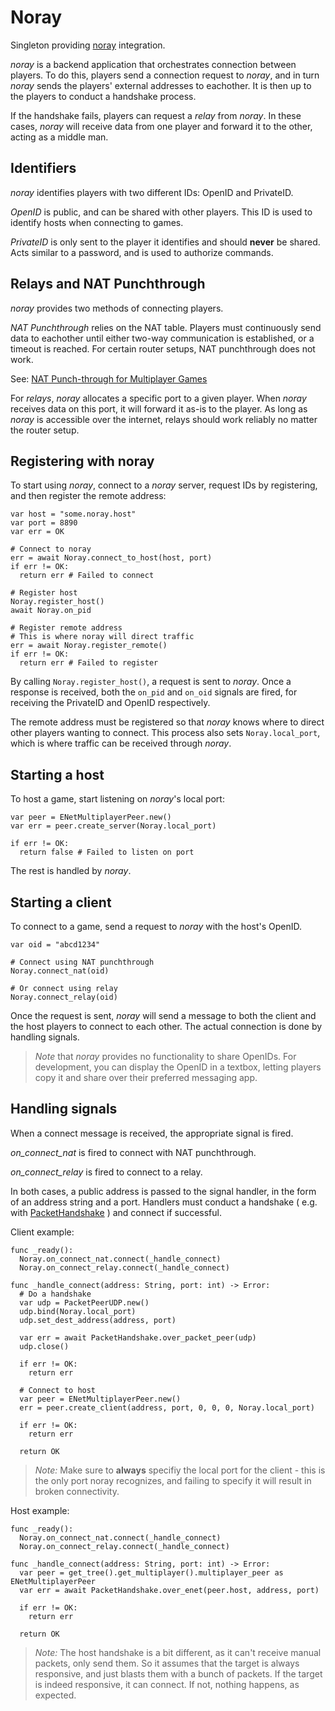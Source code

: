 # Noray

Singleton providing [noray] integration.

*noray* is a backend application that orchestrates connection between players.
To do this, players send a connection request to *noray*, and in turn *noray*
sends the players' external addresses to eachother. It is then up to the
players to conduct a handshake process.

If the handshake fails, players can request a *relay* from *noray*. In these
cases, *noray* will receive data from one player and forward it to the other,
acting as a middle man.

## Identifiers

*noray* identifies players with two different IDs: OpenID and PrivateID.

*OpenID* is public, and can be shared with other players. This ID is used to
identify hosts when connecting to games.

*PrivateID* is only sent to the player it identifies and should **never** be
shared. Acts similar to a password, and is used to authorize commands.

## Relays and NAT Punchthrough

*noray* provides two methods of connecting players.

*NAT Punchthrough* relies on the NAT table. Players must continuously send data
to eachother until either two-way communication is established, or a timeout is
reached. For certain router setups, NAT punchthrough does not work.

See: [NAT Punch-through for Multiplayer Games]

For *relays*, *noray* allocates a specific port to a given player. When *noray*
receives data on this port, it will forward it as-is to the player. As long as
*noray* is accessible over the internet, relays should work reliably no matter
the router setup.

## Registering with noray

To start using *noray*, connect to a *noray* server, request IDs by
registering, and then register the remote address:

```gdscript
var host = "some.noray.host"
var port = 8890
var err = OK

# Connect to noray
err = await Noray.connect_to_host(host, port)
if err != OK:
  return err # Failed to connect

# Register host
Noray.register_host()
await Noray.on_pid

# Register remote address
# This is where noray will direct traffic
err = await Noray.register_remote()
if err != OK:
  return err # Failed to register
```

By calling `Noray.register_host()`, a request is sent to *noray*. Once a
response is received, both the `on_pid` and `on_oid` signals are fired, for
receiving the PrivateID and OpenID respectively.

The remote address must be registered so that *noray* knows where to direct
other players wanting to connect. This process also sets `Noray.local_port`,
which is where traffic can be received through *noray*.

## Starting a host

To host a game, start listening on *noray*'s local port:

```gdscript
var peer = ENetMultiplayerPeer.new()
var err = peer.create_server(Noray.local_port)

if err != OK:
  return false # Failed to listen on port
```

The rest is handled by *noray*.

## Starting a client

To connect to a game, send a request to *noray* with the host's OpenID.

```gdscript
var oid = "abcd1234"

# Connect using NAT punchthrough
Noray.connect_nat(oid)

# Or connect using relay
Noray.connect_relay(oid)
```

Once the request is sent, *noray* will send a message to both the client and
the host players to connect to each other. The actual connection is done by
handling signals.

> *Note* that *noray* provides no functionality to share OpenIDs. For
> development, you can display the OpenID in a textbox, letting players copy it
> and share over their preferred messaging app.

## Handling signals

When a connect message is received, the appropriate signal is fired.

*on_connect_nat* is fired to connect with NAT punchthrough.

*on_connect_relay* is fired to connect to a relay.

In both cases, a public address is passed to the signal handler, in the form of
an address string and a port. Handlers must conduct a handshake ( e.g. with
[PacketHandshake] ) and connect if successful.

Client example:

```gdscript
func _ready():
  Noray.on_connect_nat.connect(_handle_connect)
  Noray.on_connect_relay.connect(_handle_connect)

func _handle_connect(address: String, port: int) -> Error:
  # Do a handshake
  var udp = PacketPeerUDP.new()
  udp.bind(Noray.local_port)
  udp.set_dest_address(address, port)

  var err = await PacketHandshake.over_packet_peer(udp)
  udp.close()

  if err != OK:
    return err

  # Connect to host
  var peer = ENetMultiplayerPeer.new()
  err = peer.create_client(address, port, 0, 0, 0, Noray.local_port)

  if err != OK:
    return err

  return OK
```

> *Note:* Make sure to **always** specifiy the local port for the client - this
> is the only port noray recognizes, and failing to specify it will result in
> broken connectivity.

Host example:

```gdscript
func _ready():
  Noray.on_connect_nat.connect(_handle_connect)
  Noray.on_connect_relay.connect(_handle_connect)

func _handle_connect(address: String, port: int) -> Error:
  var peer = get_tree().get_multiplayer().multiplayer_peer as ENetMultiplayerPeer
  var err = await PacketHandshake.over_enet(peer.host, address, port)

  if err != OK:
    return err

  return OK
```

> *Note:* The host handshake is a bit different, as it can't receive manual
> packets, only send them. So it assumes that the target is always responsive,
> and just blasts them with a bunch of packets. If the target is indeed
> responsive, it can connect. If not, nothing happens, as expected.

[noray]: https://github.com/foxssake/noray
[NAT Punch-through for Multiplayer Games]: https://keithjohnston.wordpress.com/2014/02/17/nat-punch-through-for-multiplayer-games/
[PacketHandshake]: ./packet-handshake.md
